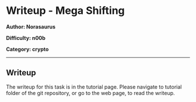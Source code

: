 # Writeup - Mega Shifting
**Author: Norasaurus**

**Difficulty: n00b**

**Category: crypto**
___

## Writeup
The writeup for this task is in the tutorial page. Please navigate to tutorial 
folder of the git repository, or go to the web page, to read the writeup.
